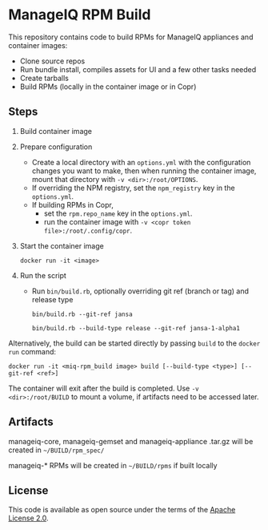# ManageIQ RPM Build

This repository contains code to build RPMs for ManageIQ appliances and container images:

  * Clone source repos
  * Run bundle install, compiles assets for UI and a few other tasks needed
  * Create tarballs
  * Build RPMs (locally in the container image or in Copr)

## Steps

1. Build container image

2. Prepare configuration

   - Create a local directory with an `options.yml` with the configuration changes
     you want to make, then when running the container image, mount that directory
     with `-v <dir>:/root/OPTIONS`.
   - If overriding the NPM registry, set the `npm_registry` key in the `options.yml`.
   - If building RPMs in Copr,
     - set the `rpm.repo_name` key in the `options.yml`.
     - run the container image with `-v <copr token file>:/root/.config/copr`.

3. Start the container image

   `docker run -it <image>`

4. Run the script

   - Run `bin/build.rb`, optionally overriding git ref (branch or tag) and release type

     ```
     bin/build.rb --git-ref jansa
     ```
     ```
     bin/build.rb --build-type release --git-ref jansa-1-alpha1
     ```

Alternatively, the build can be started directly by passing `build` to the
`docker run` command:

```
docker run -it <miq-rpm_build image> build [--build-type <type>] [--git-ref <ref>]
```

The container will exit after the build is completed. Use `-v <dir>:/root/BUILD` to
mount a volume, if artifacts need to be accessed later.

## Artifacts

manageiq-core, manageiq-gemset and manageiq-appliance .tar.gz will be created in `~/BUILD/rpm_spec/`

manageiq-* RPMs will be created in `~/BUILD/rpms` if built locally

## License

This code is available as open source under the terms of the [Apache License 2.0](LICENSE).
